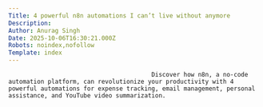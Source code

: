 ```yaml
---
Title: 4 powerful n8n automations I can’t live without anymore
Description: 
Author: Anurag Singh
Date: 2025-10-06T16:30:21.000Z
Robots: noindex,nofollow
Template: index
---
```


                                            Discover how n8n, a no-code automation platform, can revolutionize your productivity with 4 powerful automations for expense tracking, email management, personal assistance, and YouTube video summarization.
                                        